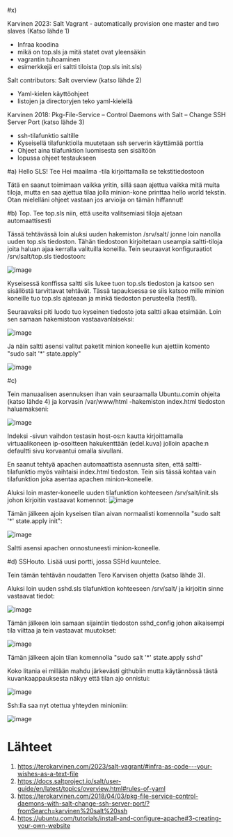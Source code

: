#x) 

Karvinen 2023: Salt Vagrant - automatically provision one master and two slaves (Katso lähde 1)

- Infraa koodina
- mikä on top.sls ja mitä statet ovat yleensäkin
- vagrantin tuhoaminen
- esimerkkejä eri saltti tiloista (top.sls init.sls)


Salt contributors: Salt overview (katso lähde 2)

- Yaml-kielen käyttöohjeet
- listojen ja directoryjen teko yaml-kielellä


Karvinen 2018: Pkg-File-Service – Control Daemons with Salt – Change SSH Server Port (katso lähde 3)

- ssh-tilafunktio saltille
- Kyseisellä tilafunktiolla muutetaan ssh serverin käyttämää porttia
- Ohjeet aina tilafunktion luomisesta sen sisältöön
- lopussa ohjeet testaukseen








#a) Hello SLS! Tee Hei maailma -tila kirjoittamalla se tekstitiedostoon

Tätä en saanut toimimaan vaikka yritin, sillä saan ajettua vaikka mitä muita tiloja, mutta en saa ajettua tilaa jolla minion-kone printtaa hello world tekstin. Otan mielelläni ohjeet vastaan jos arvioija on tämän hiffannut!


#b) Top. Tee top.sls niin, että useita valitsemiasi tiloja ajetaan automaattisesti

Tässä tehtävässä loin aluksi uuden hakemiston /srv/salt/ jonne loin nanolla uuden top.sls tiedoston. Tähän tiedostoon kirjoitetaan useampia saltti-tiloja joita haluan ajaa kerralla valituilla koneilla. Tein seuraavat konfiguraatiot /srv/salt/top.sls tiedostoon:

![image](https://github.com/JereKokko02/Palvelinten-hallinta/assets/165003744/a239f3d0-c427-4d5e-a212-7734df435bba)

Kyseisessä konffissa saltti siis lukee tuon top.sls tiedoston ja katsoo sen sisällöstä tarvittavat tehtävät. Tässä tapauksessa se siis katsoo mille minion koneille tuo top.sls ajateaan ja minkä tiedoston perusteella (testi1).

Seuraavaksi piti luodo tuo kyseinen tiedosto jota saltti alkaa etsimään. Loin sen samaan hakemistoon vastaavanlaiseksi:

![image](https://github.com/JereKokko02/Palvelinten-hallinta/assets/165003744/9acf1f57-e1d6-4c3f-890b-7bcff09c5abd)

Ja näin saltti asensi valitut paketit minion koneelle kun ajettiin komento "sudo salt '*' state.apply"

![image](https://github.com/JereKokko02/Palvelinten-hallinta/assets/165003744/33189bd5-b913-4ad9-bfdf-d303da4b16ab)


#c) 

Tein manuaalisen asennuksen ihan vain seuraamalla Ubuntu.comin ohjeita (katso lähde 4) ja korvasin /var/www/html -hakemiston index.html tiedoston haluamakseni:

![image](https://github.com/JereKokko02/Palvelinten-hallinta/assets/165003744/f9bbf7cd-d0a2-424e-98c2-fe5927e06243)

Indeksi -sivun vaihdon testasin host-os:n kautta kirjoittamalla virtuaalikoneen ip-osoitteen hakukenttään (edel.kuva) jolloin apache:n defaultti sivu korvaantui omalla sivullani.


En saanut tehtyä apachen automaattista asennusta siten, että saltti-tilafunktio myös vaihtaisi index.html tiedoston. Tein siis tässä kohtaa vain tilafunktion joka asentaa apachen minion-koneelle. 

Aluksi loin master-koneelle uuden tilafunktion kohteeseen /srv/salt/init.sls johon kirjoitin vastaavat komennot:
![image](https://github.com/JereKokko02/Palvelinten-hallinta/assets/165003744/27e1e76c-bc91-4364-aca3-088d35e8b2bc)

Tämän jälkeen ajoin kyseisen tilan aivan normaalisti komennolla "sudo salt '*' state.apply init":

![image](https://github.com/JereKokko02/Palvelinten-hallinta/assets/165003744/ede99b3b-99b2-48a4-8bc2-9cb9027f8258)

Saltti asensi apachen onnostuneesti minion-koneelle.


#d) SSHouto. Lisää uusi portti, jossa SSHd kuuntelee.

Tein tämän tehtävän noudatten Tero Karvisen ohjetta (katso lähde 3).

Aluksi loin uuden sshd.sls tilafunktion kohteeseen /srv/salt/ ja kirjoitin sinne vastaavat tiedot:

![image](https://github.com/JereKokko02/Palvelinten-hallinta/assets/165003744/bd2750b4-5a68-40ba-bff2-d747079d9664)

Tämän jälkeen loin samaan sijaintiin tiedoston sshd_config johon aikaisempi tila viittaa ja tein vastaavat muutokset:

![image](https://github.com/JereKokko02/Palvelinten-hallinta/assets/165003744/d5ab5af8-722b-4004-921a-de34cfb294e5)

Tämän jälkeen ajoin tilan komennolla "sudo salt '*' state.apply sshd"

Koko litania ei millään mahdu järkevästi githubiin mutta käytännössä tästä kuvankaappauksesta näkyy että tilan ajo onnistui:

![image](https://github.com/JereKokko02/Palvelinten-hallinta/assets/165003744/20913923-8ea0-4930-a96c-16030ba73312)

Ssh:lla saa nyt otettua yhteyden minioniin:

![image](https://github.com/JereKokko02/Palvelinten-hallinta/assets/165003744/f2ee75e1-542a-4220-9c48-fcc65e982cb3)









# Lähteet
1. https://terokarvinen.com/2023/salt-vagrant/#infra-as-code---your-wishes-as-a-text-file
2. https://docs.saltproject.io/salt/user-guide/en/latest/topics/overview.html#rules-of-yaml
3. https://terokarvinen.com/2018/04/03/pkg-file-service-control-daemons-with-salt-change-ssh-server-port/?fromSearch=karvinen%20salt%20ssh
4. https://ubuntu.com/tutorials/install-and-configure-apache#3-creating-your-own-website
